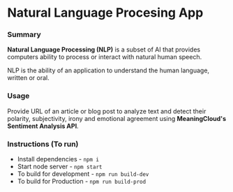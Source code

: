 # Natural Language Procesing App

### Summary

**Natural Language Processing (NLP)** is a subset of AI that provides computers ability to process or interact with natural human speech.

NLP is the ability of an application to understand the human language, written or oral.

### Usage

Provide URL of an article or blog post to analyze text and detect their polarity, subjectivity, irony and emotional agreement using **MeaningCloud's Sentiment Analysis API**.

### Instructions (To run)

- Install dependencies - `npm i`
- Start node server - `npm start`
- To build for development - `npm run build-dev`
- To build for Production - `npm run build-prod`
